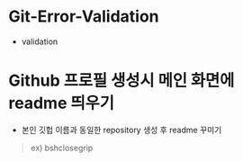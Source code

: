 # Git-Error-Validation
* validation

# Github 프로필 생성시 메인 화면에 readme 띄우기
* 본인 깃헙 이름과 동일한 repository 생성 후 readme 꾸미기
> ex) bshclosegrip
